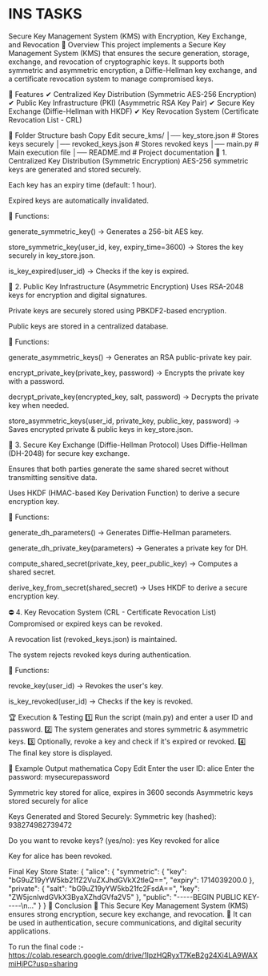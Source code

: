 # INS TASKS

Secure Key Management System (KMS) with Encryption, Key Exchange, and Revocation
📜 Overview
This project implements a Secure Key Management System (KMS) that ensures the secure generation, storage, exchange, and revocation of cryptographic keys. It supports both symmetric and asymmetric encryption, a Diffie-Hellman key exchange, and a certificate revocation system to manage compromised keys.

🚀 Features
✔ Centralized Key Distribution (Symmetric AES-256 Encryption)
✔ Public Key Infrastructure (PKI) (Asymmetric RSA Key Pair)
✔ Secure Key Exchange (Diffie-Hellman with HKDF)
✔ Key Revocation System (Certificate Revocation List - CRL)

📂 Folder Structure
bash
Copy
Edit
secure_kms/
│── key_store.json          # Stores keys securely
│── revoked_keys.json       # Stores revoked keys
│── main.py                 # Main execution file
│── README.md               # Project documentation
🔐 1. Centralized Key Distribution (Symmetric Encryption)
AES-256 symmetric keys are generated and stored securely.

Each key has an expiry time (default: 1 hour).

Expired keys are automatically invalidated.

🔹 Functions:

generate_symmetric_key() → Generates a 256-bit AES key.

store_symmetric_key(user_id, key, expiry_time=3600) → Stores the key securely in key_store.json.

is_key_expired(user_id) → Checks if the key is expired.

🔑 2. Public Key Infrastructure (Asymmetric Encryption)
Uses RSA-2048 keys for encryption and digital signatures.

Private keys are securely stored using PBKDF2-based encryption.

Public keys are stored in a centralized database.

🔹 Functions:

generate_asymmetric_keys() → Generates an RSA public-private key pair.

encrypt_private_key(private_key, password) → Encrypts the private key with a password.

decrypt_private_key(encrypted_key, salt, password) → Decrypts the private key when needed.

store_asymmetric_keys(user_id, private_key, public_key, password) → Saves encrypted private & public keys in key_store.json.

🔄 3. Secure Key Exchange (Diffie-Hellman Protocol)
Uses Diffie-Hellman (DH-2048) for secure key exchange.

Ensures that both parties generate the same shared secret without transmitting sensitive data.

Uses HKDF (HMAC-based Key Derivation Function) to derive a secure encryption key.

🔹 Functions:

generate_dh_parameters() → Generates Diffie-Hellman parameters.

generate_dh_private_key(parameters) → Generates a private key for DH.

compute_shared_secret(private_key, peer_public_key) → Computes a shared secret.

derive_key_from_secret(shared_secret) → Uses HKDF to derive a secure encryption key.

⛔ 4. Key Revocation System (CRL - Certificate Revocation List)
Compromised or expired keys can be revoked.

A revocation list (revoked_keys.json) is maintained.

The system rejects revoked keys during authentication.

🔹 Functions:

revoke_key(user_id) → Revokes the user's key.

is_key_revoked(user_id) → Checks if the key is revoked.

🏆 Execution & Testing
1️⃣ Run the script (main.py) and enter a user ID and password.
2️⃣ The system generates and stores symmetric & asymmetric keys.
3️⃣ Optionally, revoke a key and check if it's expired or revoked.
4️⃣ The final key store is displayed.

📌 Example Output
mathematica
Copy
Edit
Enter the user ID: alice
Enter the password: mysecurepassword

Symmetric key stored for alice, expires in 3600 seconds
Asymmetric keys stored securely for alice

Keys Generated and Stored Securely:
Symmetric key (hashed): 938274982739472

Do you want to revoke keys? (yes/no): yes
Key revoked for alice

Key for alice has been revoked.

Final Key Store State:
{
    "alice": {
        "symmetric": {
            "key": "bG9uZ19yYW5kb21fZ2VuZXJhdGVkX2tleQ==",
            "expiry": 1714039200.0
        },
        "private": {
            "salt": "bG9uZ19yYW5kb21fc2FsdA==",
            "key": "ZW5jcnlwdGVkX3ByaXZhdGVfa2V5"
        },
        "public": "-----BEGIN PUBLIC KEY-----\n..."
    }
}
🎯 Conclusion
🔹 This Secure Key Management System (KMS) ensures strong encryption, secure key exchange, and revocation.
🔹 It can be used in authentication, secure communications, and digital security applications.

To run the final code :- 
https://colab.research.google.com/drive/1lpzHQRyxT7KeB2g24Xi4LA9WAXmiHjPC?usp=sharing
